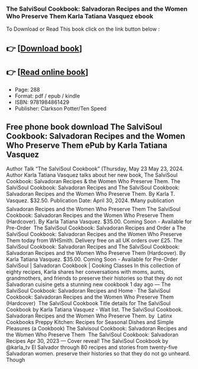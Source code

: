 ### The SalviSoul Cookbook: Salvadoran Recipes and the Women Who Preserve Them Karla Tatiana Vasquez ebook

To Download or Read This book click on the link button below :

## 👉  [**[Download book](http://get-pdfs.com/download.php?group=book&from=github.com&id=708275&lnk=1065 "Download book")**]

## 👉  [**[Read online book](http://get-pdfs.com/download.php?group=book&from=github.com&id=708275&lnk=1065 "Read online book")**]


* Page: 288
* Format: pdf / epub / kindle
* ISBN: 9781984861429
* Publisher: Clarkson Potter/Ten Speed



## Free phone book download The SalviSoul Cookbook: Salvadoran Recipes and the Women Who Preserve Them ePub by Karla Tatiana Vasquez



 Author Talk “The SalviSoul Cookbook” (Thursday, May 23 May 23, 2024. Author Karla Tatiana Vasquez talks about her new book, The SalviSoul Cookbook: Salvadoran Recipes &amp; the Women Who Preserve Them.
 The SalviSoul Cookbook: Salvadoran Recipes and The SalviSoul Cookbook: Salvadoran Recipes and the Women Who Preserve Them. By Karla T. Vasquez. $32.50. Publication Date: April 30, 2024. ❗️Many publication 
 Salvadoran Recipes and the Women Who Preserve Them The SalviSoul Cookbook: Salvadoran Recipes and the Women Who Preserve Them (Hardcover). By Karla Tatiana Vasquez. $35.00. Coming Soon - Available for Pre-Order 
 The SalviSoul Cookbook: Salvadoran Recipes and Order a The SalviSoul Cookbook: Salvadoran Recipes and the Women Who Preserve Them today from WHSmith. Delivery free on all UK orders over £25.
 The SalviSoul Cookbook: Salvadoran Recipes and The SalviSoul Cookbook: Salvadoran Recipes and the Women Who Preserve Them (Hardcover). By Karla Tatiana Vasquez. $35.00. Coming Soon - Available for Pre-Order 
 SalviSoul | Salvadoran Cookbook | Cooking Classes In this collection of eighty recipes, Karla shares her conversations with moms, aunts, grandmothers, and friends to preserve their histories so that they do not 
 Salvadoran cuisine gets a stunning new cookbook 1 day ago —
 The SalviSoul Cookbook: Salvadoran Recipes and Home · The SalviSoul Cookbook: Salvadoran Recipes and the Women Who Preserve Them (Hardcover) 
 The SalviSoul Cookbook Title details for The SalviSoul Cookbook by Karla Tatiana Vasquez - Wait list. The SalviSoul Cookbook. Salvadoran Recipes and the Women Who Preserve Them. by 
 Latinx Cookbooks Preppy Kitchen: Recipes for Seasonal Dishes and Simple Pleasures (a Cookbook) The Salvisoul Cookbook: Salvadoran Recipes and the Women Who Preserve Them 
 The SalviSoul Cookbook: Salvadoran Recipes Apr 30, 2023 —
 Cover reveal! The SalviSoul Cookbook by @karla_tv El Salvador through 80 recipes and stories from twenty-five Salvadoran women. preserve their histories so that they do not go unheard. Though 





